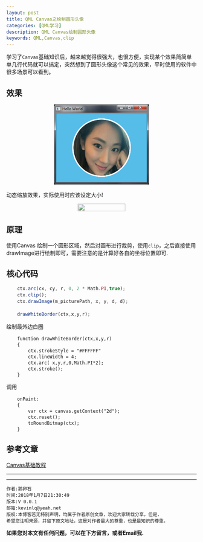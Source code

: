 ```yaml
---
layout: post
title: QML Canvas之绘制圆形头像
categories: [QML学习]
description: QML Canvas绘制圆形头像
keywords: QML,Canvas,clip
---
```


学习了`Canvas`基础知识后，越来越觉得很强大，也很方便，实现某个效果简简单单几行代码就可以搞定，突然想到了圆形头像这个常见的效果，平时使用的软件中很多场景可以看到。

## 效果

<center>
<img src="/res/img/blog/QML-learn/Canvas/canvas_headPicture.png" width="50%" height="50%" />
</center>

动态缩放效果，实际使用时应该设定大小!
<center>
<img src="/res/img/blog/QML-learn/Canvas/canvas_head_show.gif" width="50%" height="50%" />
</center>

## 原理

使用Canvas 绘制一个圆形区域，然后对画布进行裁剪，使用`clip`，之后直接使用drawImage进行绘制即可，需要注意的是计算好各自的坐标位置即可.

## 核心代码

```qml
    ctx.arc(cx, cy, r, 0, 2 * Math.PI,true);
    ctx.clip();
    ctx.drawImage(m_picturePath, x, y, d, d);

    drawWhiteBorder(ctx,x,y,r);
```

绘制最外边白圈
```
    function drawWhiteBorder(ctx,x,y,r)
    {
        ctx.strokeStyle = "#FFFFFF"
        ctx.lineWidth = 4;
        ctx.arc( x,y,r,0,Math.PI*2);
        ctx.stroke();
    }
```


调用
```
    onPaint:
    {
        var ctx = canvas.getContext("2d");
        ctx.reset();
        toRoundBitmap(ctx);
    }
```

## 参考文章

[Canvas基础教程](https://developer.mozilla.org/zh-CN/docs/Web/API/Canvas_API)

---

******

    作者:鹅卵石
    时间:2018年1月7日21:30:49
    版本:V 0.0.1
    邮箱:kevinlq@yeah.net
	版权:本博客若无特别声明，均属于作者原创文章，欢迎大家转载分享。但是，
	希望您注明来源，并留下原文地址，这是对作者最大的尊重，也是最知识的尊重。

<!-- more -->

**如果您对本文有任何问题，可以在下方留言，或者Email我.**
